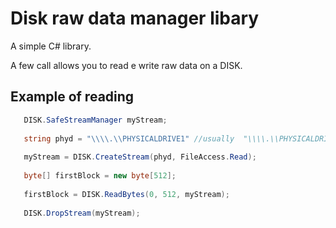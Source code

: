 # Disk raw data manager libary

A simple C# library.

A few call allows you to read e write raw data on a DISK.

## Example of reading

```csharp
   DISK.SafeStreamManager myStream;
   
   string phyd = "\\\\.\\PHYSICALDRIVE1" //usually  "\\\\.\\PHYSICALDRIVE0" is C:
   
   myStream = DISK.CreateStream(phyd, FileAccess.Read);
   
   byte[] firstBlock = new byte[512];
   
   firstBlock = DISK.ReadBytes(0, 512, myStream);
   
   DISK.DropStream(myStream);
   



